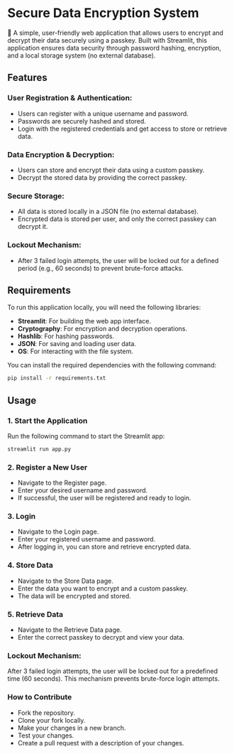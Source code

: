 # Secure Data Encryption System

🔐 A simple, user-friendly web application that allows users to encrypt and decrypt their data securely using a passkey. Built with Streamlit, this application ensures data security through password hashing, encryption, and a local storage system (no external database).

## Features

### User Registration & Authentication:
- Users can register with a unique username and password.
- Passwords are securely hashed and stored.
- Login with the registered credentials and get access to store or retrieve data.

### Data Encryption & Decryption:
- Users can store and encrypt their data using a custom passkey.
- Decrypt the stored data by providing the correct passkey.

### Secure Storage:
- All data is stored locally in a JSON file (no external database).
- Encrypted data is stored per user, and only the correct passkey can decrypt it.

### Lockout Mechanism:
- After 3 failed login attempts, the user will be locked out for a defined period (e.g., 60 seconds) to prevent brute-force attacks.

## Requirements
To run this application locally, you will need the following libraries:

- **Streamlit**: For building the web app interface.
- **Cryptography**: For encryption and decryption operations.
- **Hashlib**: For hashing passwords.
- **JSON**: For saving and loading user data.
- **OS**: For interacting with the file system.

You can install the required dependencies with the following command:

```bash
pip install -r requirements.txt
```
## Usage

### 1. Start the Application
Run the following command to start the Streamlit app:

```bash
streamlit run app.py
```
### 2. Register a New User

- Navigate to the Register page.
- Enter your desired username and password.
- If successful, the user will be registered and ready to login.

### 3. Login

- Navigate to the Login page.
- Enter your registered username and password.
- After logging in, you can store and retrieve encrypted data.

### 4. Store Data

- Navigate to the Store Data page.
- Enter the data you want to encrypt and a custom passkey.
- The data will be encrypted and stored.

### 5. Retrieve Data

- Navigate to the Retrieve Data page.
- Enter the correct passkey to decrypt and view your data.

### Lockout Mechanism:

After 3 failed login attempts, the user will be locked out for a predefined time (60 seconds). This mechanism prevents brute-force login attempts.

### How to Contribute

- Fork the repository.
- Clone your fork locally.
- Make your changes in a new branch.
- Test your changes.
- Create a pull request with a description of your changes.
